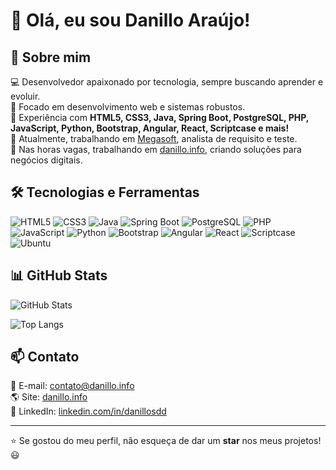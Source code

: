 # 👋 Olá, eu sou Danillo Araújo!

<!-- ![Banner](https://source.unsplash.com/1600x400/?technology,coding) -->

## 🚀 Sobre mim

💻 Desenvolvedor apaixonado por tecnologia, sempre buscando aprender e evoluir.
<br>
📍 Focado em desenvolvimento web e sistemas robustos.
<br>
🔧 Experiência com **HTML5, CSS3, Java, Spring Boot, PostgreSQL, PHP, JavaScript, Python, Bootstrap, Angular, React, Scriptcase e mais!**
<br>
🎯 Atualmente, trabalhando em [Megasoft](https://www.megasoft.com.br), analista de requisito e teste.
<br>
🎯 Nas horas vagas, trabalhando em [danillo.info](https://danillo.info), criando soluções para negócios digitais.

## 🛠️ Tecnologias e Ferramentas

![HTML5](https://img.shields.io/badge/HTML5-E34F26?style=for-the-badge&logo=html5&logoColor=white)
![CSS3](https://img.shields.io/badge/CSS3-1572B6?style=for-the-badge&logo=css3&logoColor=white)
![Java](https://img.shields.io/badge/Java-ED8B00?style=for-the-badge&logo=openjdk&logoColor=white)
![Spring Boot](https://img.shields.io/badge/Spring%20Boot-6DB33F?style=for-the-badge&logo=springboot&logoColor=white)
![PostgreSQL](https://img.shields.io/badge/PostgreSQL-316192?style=for-the-badge&logo=postgresql&logoColor=white)
![PHP](https://img.shields.io/badge/PHP-777BB4?style=for-the-badge&logo=php&logoColor=white)
![JavaScript](https://img.shields.io/badge/JavaScript-F7DF1E?style=for-the-badge&logo=javascript&logoColor=black)
![Python](https://img.shields.io/badge/Python-3776AB?style=for-the-badge&logo=python&logoColor=white)
![Bootstrap](https://img.shields.io/badge/Bootstrap-7952B3?style=for-the-badge&logo=bootstrap&logoColor=white)
![Angular](https://img.shields.io/badge/Angular-DD0031?style=for-the-badge&logo=angular&logoColor=white)
![React](https://img.shields.io/badge/React-20232A?style=for-the-badge&logo=react&logoColor=61DAFB)
![Scriptcase](https://img.shields.io/badge/Scriptcase-003A70?style=for-the-badge&logo=scriptcase&logoColor=white)
![Ubuntu](https://img.shields.io/badge/Ubuntu-E95420?style=for-the-badge&logo=ubuntu&logoColor=white)

## 📊 GitHub Stats

![GitHub Stats](https://github-readme-stats.vercel.app/api?username=danillosdd&show_icons=true&theme=tokyonight)

![Top Langs](https://github-readme-stats.vercel.app/api/top-langs/?username=danillosdd&layout=compact&theme=tokyonight)

## 📫 Contato

📧 E-mail: [contato@danillo.info](mailto:contato@danillo.info)  
🌎 Site: [danillo.info](https://danillo.info)  
💼 LinkedIn: [linkedin.com/in/danillosdd](https://linkedin.com/in/danillosdd)  
<!-- 🚀 Portfólio: [seu-portfolio.com](https://seu-portfolio.com)  -->

---

⭐️ Se gostou do meu perfil, não esqueça de dar um **star** nos meus projetos! 😃
